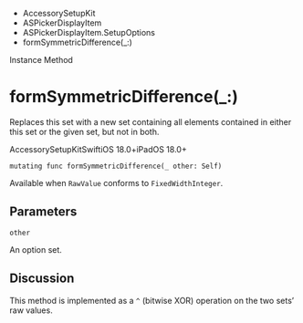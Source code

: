 

- AccessorySetupKit
- ASPickerDisplayItem
- ASPickerDisplayItem.SetupOptions
-  formSymmetricDifference(\_:) 

Instance Method

# formSymmetricDifference(\_:)

Replaces this set with a new set containing all elements contained in either this set or the given set, but not in both.

AccessorySetupKitSwiftiOS 18.0+iPadOS 18.0+

``` source
mutating func formSymmetricDifference(_ other: Self)
```

Available when `RawValue` conforms to `FixedWidthInteger`.

## Parameters 

`other`  

An option set.

## Discussion

This method is implemented as a `^` (bitwise XOR) operation on the two sets’ raw values.

